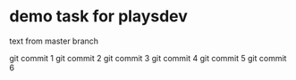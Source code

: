 # demo task for playsdev

text from master branch

git commit 1
git commit 2
git commit 3
git commit 4
git commit 5
git commit 6